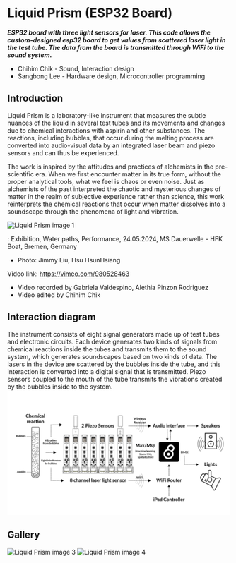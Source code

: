 # Liquid Prism (ESP32 Board)

**_ESP32 board with three light sensors for laser. This code allows the custom-designed esp32 board to get values from scattered laser light in the test tube. The data from the board is transmitted through WiFi to the sound system._**

- Chihim Chik - Sound, Interaction design
- Sangbong Lee - Hardware design, Microcontroller programming

## Introduction

Liquid Prism is a laboratory-like instrument that measures the subtle nuances of the liquid in several test tubes and its movements and changes due to chemical interactions with aspirin and other substances. The reactions, including bubbles, that occur during the melting process are converted into audio-visual data by an integrated laser beam and piezo sensors and can thus be experienced.

The work is inspired by the attitudes and practices of alchemists in the pre-scientific era. When we first encounter matter in its true form, without the proper analytical tools, what we feel is chaos or even noise. Just as alchemists of the past interpreted the chaotic and mysterious changes of matter in the realm of subjective experience rather than science, this work reinterprets the chemical reactions that occur when matter dissolves into a soundscape through the phenomena of light and vibration.

![Liquid Prism image 1](assets/images/img_LiquidPrism_1.png)

: Exhibition, Water paths, Performance, 24.05.2024, MS Dauerwelle - HFK Boat, Bremen, Germany 
- Photo: Jimmy Liu, Hsu HsunHsiang

Video link: https://vimeo.com/980528463
- Video recorded by Gabriela Valdespino, Alethia Pinzon Rodriguez
- Video edited by Chihim Chik

## Interaction diagram
The instrument consists of eight signal generators made up of test tubes and electronic circuits. Each device generates two kinds of signals from chemical reactions inside the tubes and transmits them to the sound system, which generates soundscapes based on two kinds of data. The lasers in the device are scattered by the bubbles inside the tube, and this interaction is converted into a digital signal that is transmitted. Piezo sensors coupled to the mouth of the tube transmits the vibrations created by the bubbles inside to the system.
![Liquid Prism image 2](assets/images/diagram.png)

## Gallery
![Liquid Prism image 3](assets/images/img_LiquidPrism_2.png)
![Liquid Prism image 4](assets/images/img_LiquidPrism_3.png)
